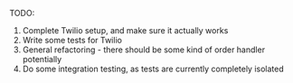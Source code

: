TODO:
1. Complete Twilio setup, and make sure it actually works
2. Write some tests for Twilio
3. General refactoring - there should be some kind of order handler potentially
4. Do some integration testing, as tests are currently completely isolated


